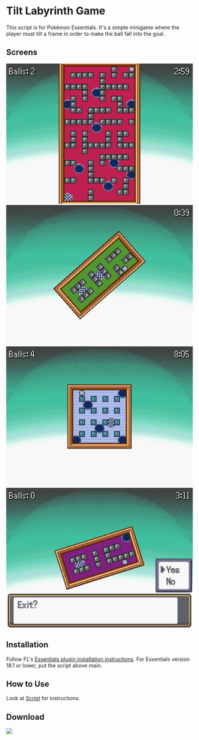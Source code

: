 # Tilt Labyrinth Game
This script is for Pokémon Essentials. It's a simple minigame where the player must tilt a frame in order to make the ball fall into the goal.

## Screens
![](Screens/gif.gif)
![](Screens/screen.png)
![](Screens/screen2.png)
![](Screens/screen3.png)

## Installation
Follow FL's [Essentials plugin installation instructions](https://github.com/FL-/Misc/tree/main/Guides/EssentialsInstallPlugin). For Essentials version 18.1 or lower, put the script above main.

## How to Use
Look at [Script](/Content/Plugins/Tilt%20Labyrinth/001_Tilt%20Labyrinth.rb) for instructions.

## Download
[![](https://custom-icon-badges.demolab.com/badge/-Download-red?style=for-the-badge&logo=download&logoColor=white)](../../archive/refs/heads/main.zip)